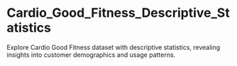 # Cardio_Good_Fitness_Descriptive_Statistics
Explore Cardio Good Fitness dataset with descriptive statistics, revealing insights into customer demographics and usage patterns.
